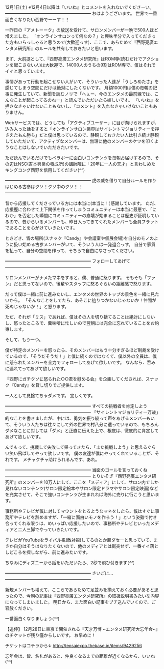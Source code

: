 12月1日(土) ※12月4日以降は『いいね』とコメントを入れないでくださーい。
━━━━━━━━━━━━━━━━━━━━
おはようございます。
世界で一番面白くなりたい西野でーーす！！

一昨日の『アメトーーク』の放送を受けて、サロンメンバーが一晩で500人ほど増えました。
「オンラインサロンって何なの？」と興味半分で入ってくださった方もいらっしゃると思うので(大歓迎っす)、ここで、あらためて『西野亮廣エンタメ研究所』のルールを共有しておきたいと思います。

まず、大前提として、『西野亮廣エンタメ研究所』はROM専(読むだけでアクションを起こさない人)は大歓迎で、14000人のうちの9割はROM専で、僕はそれでイイと思っています。

事情があって行動を起こせない人がいて、そういった人達が「うしろめたさ」を感じてしまう空間にだけは絶対にしたくないです。
月額1000円は僕の毎朝の記事に発生していて、新聞を読むノリで「へぇー、今のエンタメの最前線では、こんなことが起こってるのねー」と読んでいただいたら嬉しいです。
『いいね』を押さなきゃいけないこともないし、『コメント』を入れなきゃいけないこともありません。

Webサービスでは、どうしても「アクティブユーザー」に目が向けられますが、込み入った話をすると「オンラインサロン業界はサイレントマジョリティーを押さえたもん勝ち」だと僕は思っているので、静観しておきたい人は引き続き静観していただいて、アクティブなメンバーは、無理に他のメンバーのケツを叩くようなことはしないでいただきたいです。

ただ読んでいるだけでもベラボーに面白いコンテンツを毎朝お届けするので、その辺はNSC(吉本興業の養成所)の講師陣に「20年に一人の天才」と言わしめたキングコング西野を信用してください(*^^*)

━━━━━━━━━━━━━━━━━━━━
虎の威を借りて自分ルールを作りはじめる古参はクソ！クソ中のクソ！！
━━━━━━━━━━━━━━━━━━━━

昔から応援してくださっている方には本当に(本当に！)感謝しています。
ただ、応援歴に合わせて上下関係を作ってしまうコミュニティーは本当に最悪で、「にわか」を否定した瞬間にコミュニティーの崩壊が始まることは歴史が証明しているので、昔からいるメンバーも、昨日入ってきてくれたメンバーも全員フラットであることを心がけていきたいです。

ときどき、皆の場所(スナック『Candy』や会議室や個展会場)を自分のモノのように扱い始める古参メンバーがいて、そういう人は一発退会っす。
自分で家賃を払って、自分の空間を作って、そちらで自由になさってください。

━━━━━━━━━━━━━━━━━━━━
フォローしてあげて
━━━━━━━━━━━━━━━━━━━━

サロンメンバーがナメたマネをすると、僕、普通に怒ります。
そもそも「ファン」だと思ってないので、後輩やスタッフに怒るぐらいの距離感で怒ります。

だって僕は一緒に前に進みたいし、エンタメの世界のトップの景色を一緒に見たいから。
「そんなことをしてたら、あそこに辿りつかないじゃないか！仲間が死ぬじゃないか！」と怒ります。

ただ、それが「ミス」であれば、僕はその人を切り捨てることは絶対にしないし、怒ったところで、糞味噌に忙しいので翌朝には完全に忘れていることをお約束します。

そして、もう一つ。

僕が特定のメンバーを怒ったら、そのメンバーはもう十分すぎるほど制裁を受けているので、「そうだそうだ！」と僕に続くのではなくて、僕以外の全員は、僕に怒られたメンバーを全力でフォローしてあげて欲しいです。
なんなら、呑みに連れてってあげて欲しいです。

『西野にガチクソに怒られた○○君を慰める会』を企画してくだされば、スナック『Candy』を貸し切りでご提供します。

一人として見捨てちゃダメです。
宜しくです。

━━━━━━━━━━━━━━━━━━━━
すべての挑戦者を肯定しよう
━━━━━━━━━━━━━━━━━━━━
「サイレントマジョリティー万歳」的なことを書きましたが、中には、勇気を振り絞って声をあげるメンバーもいて、そういう人たちは往々にして外の世界で村八分に遭っているので、もちろんダメなことに対しては「ダメ」と正直に伝えた上で、根底は、徹底的に肯定してあげて欲しいです。

んでもって、挑戦して失敗して帰ってきたら、「また挑戦しよう」と思えるぐらい笑い飛ばしてやって欲しいです。
僕の友達が僕にやってくれていることが、それです。
メチャクチャ助けられるんです、あれ。

━━━━━━━━━━━━━━━━━━━━
当面のゴールを言っておくね
━━━━━━━━━━━━━━━━━━━━
とりいそぎ『西野亮廣エンタメ研究所』のメンバーを10万人にして、ここを「メディア」にして、サロン内でしか見れないコンテンツ(サロン限定絵本やサロン限定ドラマやサロン限定映画)などを充実させて、そこで強いコンテンツが生まれれば海外に売りに行こうと思います。

事務所やテレビが僕に対してマウントをとるようなマネをしたら、僕はすぐに事務所やテレビを辞めますが、「一緒に面白いモノを作ろう！」という姿勢で付き合ってくれる限りは、めいっぱい応援したいので、事務所やテレビといったメディアと二人三脚でやっていきたいです。

テレビがYouTubeをライバル視(敵対視)してるのとか超ダセーと思っていて、まさか自分はそうはなりたくないので、他のメディアとは衝突せず、一番イイ落としどころを探しながら、前に進みたいです。

ちなみにディズニーから話をいただいたら、2秒で飛び付きます(*^^*)

━━━━━━━━━━━━━━━━━━━━
さいごに…
━━━━━━━━━━━━━━━━━━━━

新規メンバーも増えて、ここらであらためて足並みを揃えておく必要があると思ったので、今朝の記事は『西野亮廣エンタメ研究所』の取扱説明書みたいな内容になってしまいました。
明日から、また面白い記事をブチ込んでいくので、ご容赦ください。

一番面白くなりましょう(*^^*)

【追伸】
12月28日に東京で開催される『天才万博 ~エンタメ研究所大忘年会~』のチケットが残り僅からしいです。
お早めに！

チケットはコチラから↓
http://tensaiexpo.thebase.in/items/9429256

忘年会は、皆、名札があると、仲良くなるまでの距離が近くなるから、いいね(*^^*)
